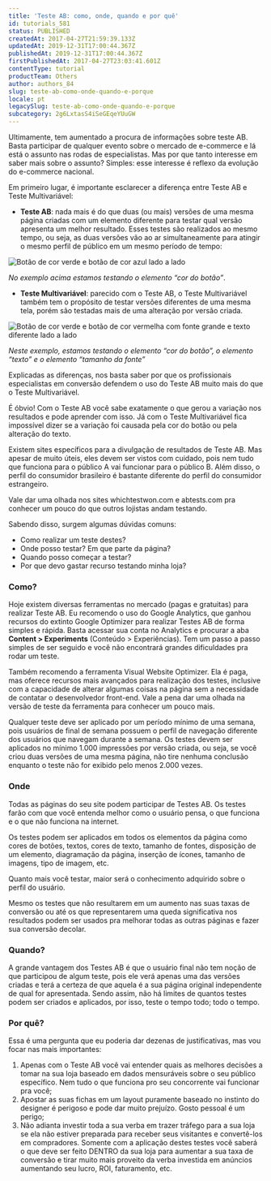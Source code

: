 ```yaml
---
title: 'Teste AB: como, onde, quando e por quê'
id: tutorials_581
status: PUBLISHED
createdAt: 2017-04-27T21:59:39.133Z
updatedAt: 2019-12-31T17:00:44.367Z
publishedAt: 2019-12-31T17:00:44.367Z
firstPublishedAt: 2017-04-27T23:03:41.601Z
contentType: tutorial
productTeam: Others
author: authors_84
slug: teste-ab-como-onde-quando-e-porque
locale: pt
legacySlug: teste-ab-como-onde-quando-e-porque
subcategory: 2g6LxtasS4iSeGEqeYUuGW
---
```


Ultimamente, tem aumentado a procura de informações sobre teste AB. Basta participar de qualquer evento sobre o mercado de e-commerce e lá está o assunto nas rodas de especialistas. Mas por que tanto interesse em saber mais sobre o assunto? Simples: esse interesse é reflexo da evolução do e-commerce nacional.

Em primeiro lugar, é importante esclarecer a diferença entre Teste AB e Teste Multivariável:

- __Teste AB__: nada mais é do que duas (ou mais) versões de uma mesma página criadas com um elemento diferente para testar qual versão apresenta um melhor resultado. Esses testes são realizados ao mesmo tempo, ou seja, as duas versões vão ao ar simultaneamente para atingir o mesmo perfil de público em um mesmo período de tempo:

![Botão de cor verde e botão de cor azul lado a lado](//images.contentful.com/alneenqid6w5/5bq3VDpgakg8CMMKIyU2kw/54a21a6a88e9d173b16207922e8a0cc8/testando-cor-do-botao.jpg)

_No exemplo acima estamos testando o elemento “cor do botão”_. 

- __Teste Multivariável__: parecido com o Teste AB, o Teste Multivariável também tem o propósito de testar versões diferentes de uma mesma tela, porém são testadas mais de uma alteração por versão criada.

![Botão de cor verde e botão de cor vermelha com fonte grande e texto diferente lado a lado](//images.contentful.com/alneenqid6w5/3Mxf275gXuuywK8m8a88wu/edc0f9b93ff479f51b5b4335148f7c8b/testando-cor-texto-fonte.jpg)

_Neste exemplo, estamos testando o elemento “cor do botão”, o elemento “texto” e o elemento “tamanho da fonte”_

Explicadas as diferenças, nos basta saber por que os profissionais especialistas em conversão defendem o uso do Teste AB muito mais do que o Teste Multivariável.

É óbvio! Com o Teste AB você sabe exatamente o que gerou a variação nos resultados e pode aprender com isso. Já com o Teste Multivariável fica impossível dizer se a variação foi causada pela cor do botão ou pela alteração do texto.

Existem sites específicos para a divulgação de resultados de Teste AB. Mas apesar de muito úteis, eles devem ser vistos com cuidado, pois nem tudo que funciona para o público A vai funcionar para o público B. Além disso, o perfil do consumidor brasileiro é bastante diferente do perfil do consumidor estrangeiro.

Vale dar uma olhada nos sites whichtestwon.com e abtests.com pra conhecer um pouco do que outros lojistas andam testando.

Sabendo disso, surgem algumas dúvidas comuns:

- Como realizar um teste destes?
- Onde posso testar? Em que parte da página?
- Quando posso começar a testar?
- Por que devo gastar recurso testando minha loja?

### Como?

Hoje existem diversas ferramentas no mercado (pagas e gratuitas) para realizar Teste AB. Eu recomendo o uso do Google Analytics, que ganhou recursos do extinto Google Optimizer para realizar Testes AB de forma simples e rápida. Basta acessar sua conta no Analytics e procurar a aba **Content > Experiments** (Conteúdo > Experiências). Tem um passo a passo simples de ser seguido e você não encontrará grandes dificuldades pra rodar um teste.

Também recomendo a ferramenta Visual Website Optimizer. Ela é paga, mas oferece recursos mais avançados para realização dos testes, inclusive com a capacidade de alterar algumas coisas na página sem a necessidade de contatar o desenvolvedor front-end. Vale a pena dar uma olhada na versão de teste da ferramenta para conhecer um pouco mais.

Qualquer teste deve ser aplicado por um período mínimo de uma semana, pois usuários de final de semana possuem o perfil de navegação diferente dos usuários que navegam durante a semana. Os testes devem ser aplicados no mínimo 1.000 impressões por versão criada, ou seja, se você criou duas versões de uma mesma página, não tire nenhuma conclusão enquanto o teste não for exibido pelo menos 2.000 vezes.

### Onde

Todas as páginas do seu site podem participar de Testes AB. Os testes farão com que você entenda melhor como o usuário pensa, o que funciona e o que não funciona na internet.

Os testes podem ser aplicados em todos os elementos da página como cores de botões, textos, cores de texto, tamanho de fontes, disposição de um elemento, diagramação da página, inserção de ícones, tamanho de imagens, tipo de imagem, etc.

Quanto mais você testar, maior será o conhecimento adquirido sobre o perfil do usuário.

Mesmo os testes que não resultarem em um aumento nas suas taxas de conversão ou até os que representarem uma queda significativa nos resultados podem ser usados pra melhorar todas as outras páginas e fazer sua conversão decolar.

### Quando?

A grande vantagem dos Testes AB é que o usuário final não tem noção de que participou de algum teste, pois ele verá apenas uma das versões criadas e terá a certeza de que aquela é a sua página original independente de qual for apresentada.
Sendo assim, não há limites de quantos testes podem ser criados e aplicados, por isso, teste o tempo todo; todo o tempo.

### Por quê?

Essa é uma pergunta que eu poderia dar dezenas de justificativas, mas vou focar nas mais importantes:

1. Apenas com o Teste AB você vai entender quais as melhores decisões a tomar na sua loja baseado em dados mensuráveis sobre o seu público específico. Nem tudo o que funciona pro seu concorrente vai funcionar pra você;
2. Apostar as suas fichas em um layout puramente baseado no instinto do designer é perigoso e pode dar muito prejuízo. Gosto pessoal é um perigo;
3. Não adianta investir toda a sua verba em trazer tráfego para a sua loja se ela não estiver preparada para receber seus visitantes e convertê-los em compradores. Somente com a aplicação destes testes você saberá o que deve ser feito DENTRO da sua loja para aumentar a sua taxa de conversão e tirar muito mais proveito da verba investida em anúncios aumentando seu lucro, ROI, faturamento, etc.


